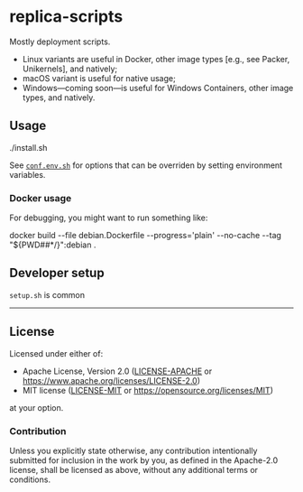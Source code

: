 replica-scripts
===============

Mostly deployment scripts.

  - Linux variants are useful in Docker, other image types [e.g., see Packer, Unikernels], and natively;
  - macOS variant is useful for native usage;
  - Windows—coming soon—is useful for Windows Containers, other image types, and natively.

## Usage

   ./install.sh

See [`conf.env.sh`](./conf.env.sh) for options that can be overriden by setting environment variables.

### Docker usage

For debugging, you might want to run something like:

   docker build --file debian.Dockerfile --progress='plain' --no-cache --tag "${PWD##*/}":debian .

## Developer setup

`setup.sh` is common

<hr/>

## License

Licensed under either of:

- Apache License, Version 2.0 ([LICENSE-APACHE](LICENSE-APACHE) or <https://www.apache.org/licenses/LICENSE-2.0>)
- MIT license ([LICENSE-MIT](LICENSE-MIT) or <https://opensource.org/licenses/MIT>)

at your option.

### Contribution

Unless you explicitly state otherwise, any contribution intentionally submitted for inclusion in the work by you, as defined in the Apache-2.0 license, shall be licensed as above, without any additional terms or conditions.
